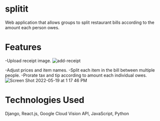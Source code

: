 # splitit
Web application that allows groups to split restaurant bills according to the amount each person owes.


# Features
-Upload receipt image.
![add-receipt](https://user-images.githubusercontent.com/96022019/169176379-34f5de2a-0550-4ac9-b517-354405af8963.png)

-Adjust prices and item names.
-Split each item in the bill between multiple people.
-Prorate tax and tip according to amount each individual owes.
![Screen Shot 2022-05-19 at 1 17 46 PM](https://user-images.githubusercontent.com/96022019/169397475-0e67a38f-b269-4592-97c3-29aca94faf03.png)


# Technologies Used
Django, React.js, Google Cloud Vision API, JavaScript, Python


